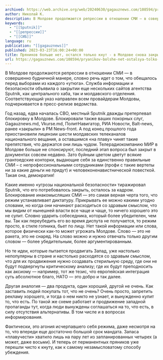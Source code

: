 ```yaml
---
archived: https://web.archive.org/web/20240630/gagauznews.com/108594/pryanikov-bolshe-net-ostalsya-tolko-knut-v-moldove-snova-zakryvayut-novostnye-sajty.html
author: Николай К.
description: В Молдове продолжаются репрессии в отношении СМИ — в совершенно будничной манере, словно речь идет о том, что обещалось перед выборами из каждого «утюга». Служба информации и безопасности объявила о закрытии еще нескольких сайтов агентства Sputnik, как центрального хаба, так и молдавского отделения. Соответствующий указ направлен всем провайдерам Молдовы, подчеркивается в пресс-релизе ведомства. Год назад, едва началась СВО, местный Sputnik дважды претерпевал блокировку в Молдове. Блокировали также ваших покорных слуг, Gagauznews.md, Vkurse.md, ПолитНавигатор, РИА Новости, Balt-news, ранее «закрыли» в РМ News-front. А под конец прошлого года приостановили лицензии шести молдавских телеканалов национального вещания, а оставшимся «на плаву» чинят такие препятствия, […]
keywords:
  - "[[Sputnik]]"
  - "[[репрессии]]"
  - "[[СИБ]]"
language: ru
publication: "[[gagauznews]]"
published: 2023-03-23T16:00:24+00:00
title: Пряников больше нет, остался только кнут - в Молдове снова закрывают новостные сайты
url: https://gagauznews.com/108594/pryanikov-bolshe-net-ostalsya-tolko-knut-v-moldove-snova-zakryvayut-novostnye-sajty.html
---
```


В Молдове продолжаются репрессии в отношении СМИ — в совершенно будничной манере, словно речь идет о том, что обещалось перед выборами из каждого «утюга». Служба информации и безопасности объявила о закрытии еще нескольких сайтов агентства Sputnik, как центрального хаба, так и молдавского отделения. Соответствующий указ направлен всем провайдерам Молдовы, подчеркивается в пресс-релизе ведомства.

Год назад, едва началась СВО, местный Sputnik дважды претерпевал блокировку в Молдове. Блокировали также ваших покорных слуг, Gagauznews.md, Vkurse.md, ПолитНавигатор, РИА Новости, Balt-news, ранее «закрыли» в РМ News-front. А под конец прошлого года приостановили лицензии шести молдавских телеканалов национального вещания, а оставшимся «на плаву» чинят такие препятствия, что держатся они лишь чудом. Телерадиокомпанию МИР в Молдове больше не спонсируют, последний этап вопроса был закрыт в документах совсем недавно. Зато буйным цветом цветут всякие грантоедские конторки, выдающие себя за единственно правильные СМИ – с непрофессиональными сотрудниками (профи с такие вертепы ни за какие деньги не придут) и человеконенавистнической повесткой. Такая она, демократия!

Какие именно «угрозы национальной безопасности» тиражировал Sputnik, что его потребовалось закрыть, осталось за кадром. Блокирование инакомысляших СМИ — это самая верная черта того, что режим устанавливает диктатуру. Прикрывать ее можно какими угодно словами, но когда они начинают расходиться со здравым смыслом, что мы видим от нынешней власти все чаще и чаще, то ничего хорошего это не сулит. Словно ударить собеседника, который более убедителен, чем вы. Так как переубедить его во время диспута не получается, то режим просто, в стиле гопника, бьет по лицу. Нет такой информации или слова, которое физически как-то может угрожать Молдове. Слово — это не ракета, это не снаряд. На слово можно и нужно отвечать только другим словом — более убедительным, более аргументированным.

Но те идеи, которые пытается продвигать Запад, уже настолько непопулярны в стране и настолько расходятся со здравым смыслом, что для их продвижения нужно создавать стерильную среду, где они не будут подвергнуты критическому анализу; где их будут преподносить как аксиому — например, тот же тезис, что европейская интеграция суть абсолютное благо, НАТО — это добро и так далее.

Другая аналогия — два продукта, один хороший, другой не очень. Как заставить людей покупать тот, что не очень? Очень просто, запретить рекламу хорошего, и тогда о нем никто не узнает, и вынужденно купит то, что есть. По такой же схеме работает и продвижение западной пропаганды тут, когда люди вынуждены соглашаться на то, что есть, в силу отсутствия альтернативы. В том числе и в вопросах информирования.

Фактически, это агония исчерпавшего себя режима, даже несмотря на то, что впереди еще достаточно большой срок мандата. Запаса «плавучести» хватило лишь на пару лет из запланированных четырех (а может, даже восьми). И теперь от перманентных пряников уже перешли чисто к кнуту, как к самому незамысловатому способу убеждения.
